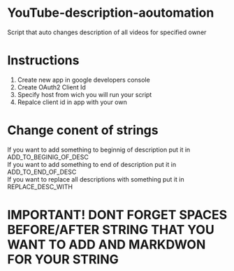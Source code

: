 # YouTube-description-aoutomation
Script that auto changes description of all videos for specified owner  
# Instructions  <br>
1. Create new app in google developers console <br>
2. Create OAuth2 Client Id <br>
3. Specify host from wich you will run your script <br>
4. Repalce client id in app with your own <br>
# Change conent of strings <br>
If you want to add something to beginnig of description put it in ADD_TO_BEGINIG_OF_DESC<br>
If you want to add something to end of description put it in ADD_TO_END_OF_DESC <br>
If you want to replace all descriptions with something put it in REPLACE_DESC_WITH <br>

# IMPORTANT! DONT FORGET SPACES BEFORE/AFTER STRING THAT YOU WANT TO ADD AND MARKDWON FOR YOUR STRING
